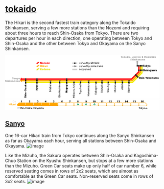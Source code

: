 # [tokaido](https://www.japan-guide.com/e/e2018_tokaido.html)
The Hikari is the second fastest train category along the Tokaido Shinkansen, serving a few more stations than the Nozomi and requiring about three hours to reach Shin-Osaka from Tokyo. There are two departures per hour in each direction, one operating between Tokyo and Shin-Osaka and the other between Tokyo and Okayama on the Sanyo Shinkansen.

<img src="2018_tokaido_01_2004.gif">
<img src="2018_tokaido_03.gif">


## [Sanyo](https://www.japan-guide.com/e/e2018_sanyo.html)
One 16-car Hikari train from Tokyo continues along the Sanyo Shinkansen as far as Okayama each hour, serving all stations between Shin-Osaka and Okayama.
![image](https://github.com/docPoacher/hello-world/assets/111644235/f26c3ced-25d2-411a-ad14-d695a2d45c91)

Like the Mizuho, the Sakura operates between Shin-Osaka and Kagoshima-Chuo Station on the Kyushu Shinkansen, but stops at a few more stations than the Mizuho. Green Car seats make up only half of car number 6, while reserved seating comes in rows of 2x2 seats, which are almost as comfortable as the Green Car seats. Non-reserved seats come in rows of 3x2 seats.
![image](https://github.com/docPoacher/hello-world/assets/111644235/26fd9c52-2b35-45b5-8c9e-dd83345d311b)


